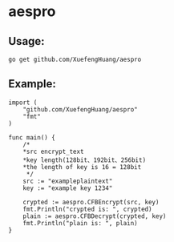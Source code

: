 # aespro

## Usage:
`go get github.com/XuefengHuang/aespro`
## Example:
```
import (
    "github.com/XuefengHuang/aespro"
    "fmt"
)

func main() {
    /*
    *src encrypt_text
    *key length(128bit、192bit、256bit)
    *the length of key is 16 = 128bit
     */
    src := "exampleplaintext"
    key := "example key 1234"

    crypted := aespro.CFBEncrypt(src, key)
    fmt.Println("crypted is: ", crypted)
    plain := aespro.CFBDecrypt(crypted, key)
    fmt.Println("plain is: ", plain)
}
```